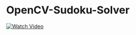 # OpenCV-Sudoku-Solver



    
[![Watch Video](https://github.com/murtazahassan/OpenCV-Sudoku-Solver/blob/main/Opencv%20Sudoku%20Overview.png)]()
